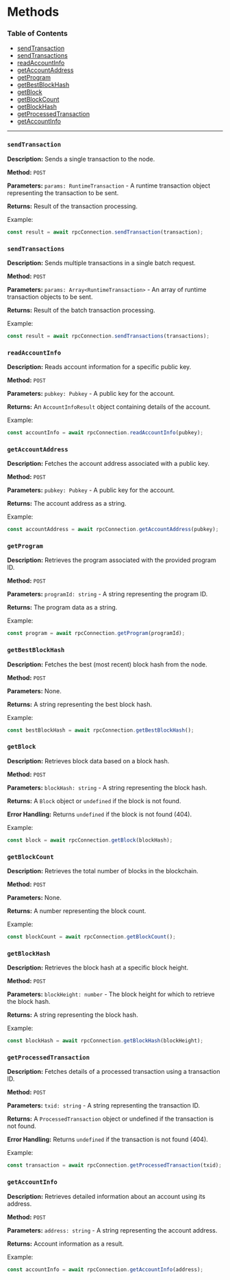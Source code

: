 # Methods

### Table of Contents
- [sendTransaction](#sendtransaction)
- [sendTransactions](#sendtransactions)
- [readAccountInfo](#readaccountinfo)
- [getAccountAddress](#getaccountaddress)
- [getProgram](#getprogram)
- [getBestBlockHash](#getbestblockhash)
- [getBlock](#getblock)
- [getBlockCount](#getblockcount)
- [getBlockHash](#getblockhash)
- [getProcessedTransaction](#getprocessedtransaction)
- [getAccountInfo](#getaccountinfo)
---
### `sendTransaction`

**Description:** Sends a single transaction to the node.

**Method:** `POST`

**Parameters:**
    `params: RuntimeTransaction` - A runtime transaction object representing the transaction to be sent.

**Returns:** Result of the transaction processing.

Example:
```ts
const result = await rpcConnection.sendTransaction(transaction);
```

### `sendTransactions`

**Description:**  Sends multiple transactions in a single batch request.

**Method:** `POST`

**Parameters:**
    `params: Array<RuntimeTransaction>` - An array of runtime transaction objects to be sent.

**Returns:** Result of the batch transaction processing.

Example:
```ts
const result = await rpcConnection.sendTransactions(transactions);
```

### `readAccountInfo`

**Description:**  Reads account information for a specific public key.

**Method:** `POST`

**Parameters:**
    `pubkey: Pubkey` - A public key for the account.

**Returns:** An `AccountInfoResult` object containing details of the account.

Example:
```ts
const accountInfo = await rpcConnection.readAccountInfo(pubkey);
```

### `getAccountAddress`

**Description:**  Fetches the account address associated with a public key.

**Method:** `POST`

**Parameters:**
    `pubkey: Pubkey` - A public key for the account.

**Returns:** The account address as a string.

Example:
```ts
const accountAddress = await rpcConnection.getAccountAddress(pubkey);
```

### `getProgram`

**Description:**  Retrieves the program associated with the provided program ID.

**Method:** `POST`

**Parameters:**
    `programId: string` - A string representing the program ID.

**Returns:** The program data as a string.

Example:
```ts
const program = await rpcConnection.getProgram(programId);
```

### `getBestBlockHash`

**Description:**  Fetches the best (most recent) block hash from the node.

**Method:** `POST`

**Parameters:**
    None.

**Returns:** A string representing the best block hash.

Example:
```ts
const bestBlockHash = await rpcConnection.getBestBlockHash();
```

### `getBlock`

**Description:**  Retrieves block data based on a block hash.

**Method:** `POST`

**Parameters:**
    `blockHash: string` - A string representing the block hash.

**Returns:** A `Block` object or `undefined` if the block is not found.

**Error Handling:** Returns `undefined` if the block is not found (404).

Example:
```ts
const block = await rpcConnection.getBlock(blockHash);
```

### `getBlockCount`

**Description:**  Retrieves the total number of blocks in the blockchain.

**Method:** `POST`

**Parameters:**
    None.

**Returns:** A number representing the block count.

Example:
```ts
const blockCount = await rpcConnection.getBlockCount();
```

### `getBlockHash`

**Description:**  Retrieves the block hash at a specific block height.

**Method:** `POST`

**Parameters:**
    `blockHeight: number` - The block height for which to retrieve the block hash.

**Returns:** A string representing the block hash.

Example:
```ts
const blockHash = await rpcConnection.getBlockHash(blockHeight);
```

### `getProcessedTransaction`

**Description:**  Fetches details of a processed transaction using a transaction ID.

**Method:** `POST`

**Parameters:**
    `txid: string` - A string representing the transaction ID.

**Returns:** A `ProcessedTransaction` object or undefined if the transaction is not found.

**Error Handling:** Returns `undefined` if the transaction is not found (404).

Example:
```ts
const transaction = await rpcConnection.getProcessedTransaction(txid);
```

### `getAccountInfo`

**Description:**  Retrieves detailed information about an account using its address.

**Method:** `POST`

**Parameters:**
    `address: string` - A string representing the account address.

**Returns:** Account information as a result.

Example:
```ts
const accountInfo = await rpcConnection.getAccountInfo(address);
```

